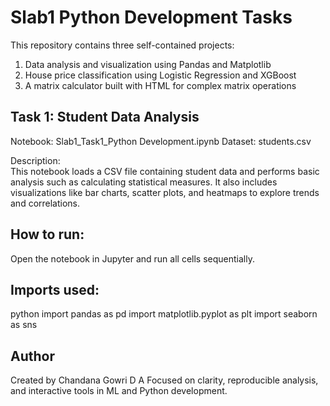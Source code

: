 # Slab1 Python Development Tasks

This repository contains three self-contained projects:

1. Data analysis and visualization using Pandas and Matplotlib
2. House price classification using Logistic Regression and XGBoost
3. A matrix calculator built with HTML for complex matrix operations

## Task 1: Student Data Analysis

Notebook: Slab1_Task1_Python Development.ipynb
Dataset: students.csv

Description:  
This notebook loads a CSV file containing student data and performs basic analysis such as calculating statistical measures. 
It also includes visualizations like bar charts, scatter plots, and heatmaps to explore trends and correlations.

## How to run:  
Open the notebook in Jupyter and run all cells sequentially.

## Imports used:
python
import pandas as pd
import matplotlib.pyplot as plt
import seaborn as sns

## Author
Created by Chandana Gowri D A
Focused on clarity, reproducible analysis, and interactive tools in ML and Python development.

